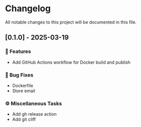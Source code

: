# Changelog

All notable changes to this project will be documented in this file.

## [0.1.0] - 2025-03-19

### 🚀 Features

- Add GitHub Actions workflow for Docker build and publish

### 🐛 Bug Fixes

- Dockerfile
- Store email

### ⚙️ Miscellaneous Tasks

- Add gh release action
- Add git cliff

<!-- generated by git-cliff -->
